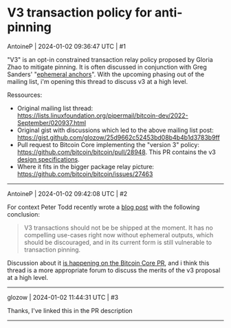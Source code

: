 # V3 transaction policy for anti-pinning

AntoineP | 2024-01-02 09:36:47 UTC | #1

"V3" is an opt-in constrained transaction relay policy proposed by Gloria Zhao to mitigate pinning. It is often discussed in conjunction with Greg Sanders' "[ephemeral anchors](https://github.com/instagibbs/bips/blob/7d79c5692bb745bf158f2d8f8e4979d80ad07e58/bip-ephemeralanchors.mediawiki)". With the upcoming phasing out of the mailing list, i'm opening this thread to discuss v3 at a high level.

Ressources:
- Original mailing list thread: https://lists.linuxfoundation.org/pipermail/bitcoin-dev/2022-September/020937.html
- Original gist with discussions which led to the above mailing list post: https://gist.github.com/glozow/25d9662c52453bd08b4b4b1d3783b9ff
- Pull request to Bitcoin Core implementing the "version 3" policy: https://github.com/bitcoin/bitcoin/pull/28948. This PR contains the v3 [design specifications](https://github.com/glozow/bitcoin/blob/1dd62c3df4856c36bfc610f700684852772dd9f7/doc/policy/version3_transactions.md).
- Where it fits in the bigger package relay picture: https://github.com/bitcoin/bitcoin/issues/27463

-------------------------

AntoineP | 2024-01-02 09:42:08 UTC | #2

For context Peter Todd recently wrote a [blog post](https://petertodd.org/2023/v3-transactions-review) with the following conclusion:
> V3 transactions should not be be shipped at the moment. It has no compelling use-cases right now without ephemeral outputs, which should be discouraged, and in its current form is still vulnerable to transaction pinning.

Discussion about it [is happening on the Bitcoin Core PR](https://github.com/bitcoin/bitcoin/pull/28948#issuecomment-1873490509), and i think this thread is a more appropriate forum to discuss the merits of the v3 proposal at a high level.

-------------------------

glozow | 2024-01-02 11:44:31 UTC | #3

Thanks, I've linked this in the PR description

-------------------------

